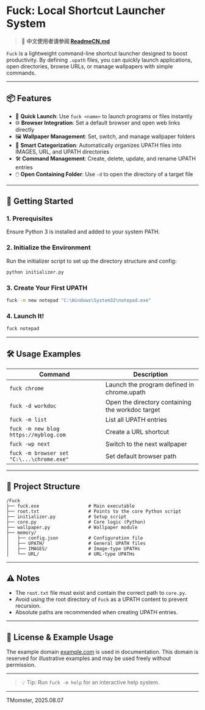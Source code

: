 # Fuck: Local Shortcut Launcher System

> 📌 **中文使用者请参阅 [ReadmeCN.md](ReadmeCN.md)**

`Fuck` is a lightweight command-line shortcut launcher designed to boost productivity. By defining `.upath` files, you can quickly launch applications, open directories, browse URLs, or manage wallpapers with simple commands.

---

## 📦 Features

- 🔧 **Quick Launch**: Use `fuck <name>` to launch programs or files instantly
- 🌐 **Browser Integration**: Set a default browser and open web links directly
- 🖼️ **Wallpaper Management**: Set, switch, and manage wallpaper folders
- 📁 **Smart Categorization**: Automatically organizes UPATH files into IMAGES, URL, and UPATH directories
- 🛠 **Command Management**: Create, delete, update, and rename UPATH entries
- 🖱️ **Open Containing Folder**: Use `-d` to open the directory of a target file

---

## 🚀 Getting Started

### 1. Prerequisites

Ensure Python 3 is installed and added to your system PATH.

### 2. Initialize the Environment

Run the initializer script to set up the directory structure and config:

```bash
python initializer.py
```

### 3. Create Your First UPATH

```bash
fuck -m new notepad "C:\Windows\System32\notepad.exe"
```

### 4. Launch It!

```bash
fuck notepad
```

---

## 🛠 Usage Examples

| Command                                   | Description                                      |
| ----------------------------------------- | ------------------------------------------------ |
| `fuck chrome`                             | Launch the program defined in chrome.upath       |
| `fuck -d workdoc`                         | Open the directory containing the workdoc target |
| `fuck -m list`                            | List all UPATH entries                           |
| `fuck -m new blog https://myblog.com`     | Create a URL shortcut                            |
| `fuck -wp next`                           | Switch to the next wallpaper                     |
| `fuck -m browser set "C:\...\chrome.exe"` | Set default browser path                         |

---

## 📁 Project Structure

```
/Fuck
├── fuck.exe                  # Main executable
├── root.txt                  # Points to the core Python script
├── initializer.py            # Setup script
├── core.py                   # Core logic (Python)
├── wallpaper.py              # Wallpaper module
├── memory/
│   ├── config.json           # Configuration file
│   ├── UPATH/                # General UPATH files
│   ├── IMAGES/               # Image-type UPATHs
│   └── URL/                  # URL-type UPATHs
```

---

## ⚠ Notes

- The `root.txt` file must exist and contain the correct path to `core.py`.
- Avoid using the root directory of `Fuck` as a UPATH content to prevent recursion.
- Absolute paths are recommended when creating UPATH entries.

---

## 📄 License & Example Usage

The example domain [example.com](https://www.example.com) is used in documentation. This domain is reserved for illustrative examples and may be used freely without permission.

---

> 💡 Tip: Run `fuck -m help` for an interactive help system.

---

TMomster, 2025.08.07
